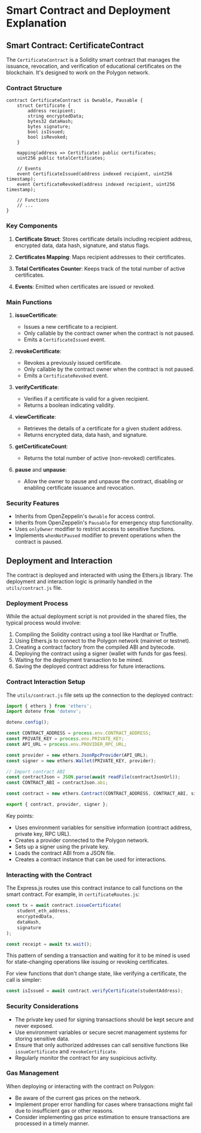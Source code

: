 # Smart Contract and Deployment Explanation

## Smart Contract: CertificateContract

The `CertificateContract` is a Solidity smart contract that manages the issuance, revocation, and verification of educational certificates on the blockchain. It's designed to work on the Polygon network.

### Contract Structure

```solidity
contract CertificateContract is Ownable, Pausable {
    struct Certificate {
        address recipient;
        string encryptedData;
        bytes32 dataHash;
        bytes signature;
        bool isIssued;
        bool isRevoked;
    }

    mapping(address => Certificate) public certificates;
    uint256 public totalCertificates;

    // Events
    event CertificateIssued(address indexed recipient, uint256 timestamp);
    event CertificateRevoked(address indexed recipient, uint256 timestamp);

    // Functions
    // ...
}
```

### Key Components

1. **Certificate Struct**: Stores certificate details including recipient address, encrypted data, data hash, signature, and status flags.

2. **Certificates Mapping**: Maps recipient addresses to their certificates.

3. **Total Certificates Counter**: Keeps track of the total number of active certificates.

4. **Events**: Emitted when certificates are issued or revoked.

### Main Functions

1. **issueCertificate**:
   - Issues a new certificate to a recipient.
   - Only callable by the contract owner when the contract is not paused.
   - Emits a `CertificateIssued` event.

2. **revokeCertificate**:
   - Revokes a previously issued certificate.
   - Only callable by the contract owner when the contract is not paused.
   - Emits a `CertificateRevoked` event.

3. **verifyCertificate**:
   - Verifies if a certificate is valid for a given recipient.
   - Returns a boolean indicating validity.

4. **viewCertificate**:
   - Retrieves the details of a certificate for a given student address.
   - Returns encrypted data, data hash, and signature.

5. **getCertificateCount**:
   - Returns the total number of active (non-revoked) certificates.

6. **pause** and **unpause**:
   - Allow the owner to pause and unpause the contract, disabling or enabling certificate issuance and revocation.

### Security Features

- Inherits from OpenZeppelin's `Ownable` for access control.
- Inherits from OpenZeppelin's `Pausable` for emergency stop functionality.
- Uses `onlyOwner` modifier to restrict access to sensitive functions.
- Implements `whenNotPaused` modifier to prevent operations when the contract is paused.

## Deployment and Interaction

The contract is deployed and interacted with using the Ethers.js library. The deployment and interaction logic is primarily handled in the `utils/contract.js` file.

### Deployment Process

While the actual deployment script is not provided in the shared files, the typical process would involve:

1. Compiling the Solidity contract using a tool like Hardhat or Truffle.
2. Using Ethers.js to connect to the Polygon network (mainnet or testnet).
3. Creating a contract factory from the compiled ABI and bytecode.
4. Deploying the contract using a signer (wallet with funds for gas fees).
5. Waiting for the deployment transaction to be mined.
6. Saving the deployed contract address for future interactions.

### Contract Interaction Setup

The `utils/contract.js` file sets up the connection to the deployed contract:

```javascript
import { ethers } from 'ethers';
import dotenv from 'dotenv';

dotenv.config();

const CONTRACT_ADDRESS = process.env.CONTRACT_ADDRESS;
const PRIVATE_KEY = process.env.PRIVATE_KEY;
const API_URL = process.env.PROVIDER_RPC_URL;

const provider = new ethers.JsonRpcProvider(API_URL);
const signer = new ethers.Wallet(PRIVATE_KEY, provider);

// Import contract ABI
const contractJson = JSON.parse(await readFile(contractJsonUrl));
const CONTRACT_ABI = contractJson.abi;

const contract = new ethers.Contract(CONTRACT_ADDRESS, CONTRACT_ABI, signer);

export { contract, provider, signer };
```

Key points:
- Uses environment variables for sensitive information (contract address, private key, RPC URL).
- Creates a provider connected to the Polygon network.
- Sets up a signer using the private key.
- Loads the contract ABI from a JSON file.
- Creates a contract instance that can be used for interactions.

### Interacting with the Contract

The Express.js routes use this contract instance to call functions on the smart contract. For example, in `certificateRoutes.js`:

```javascript
const tx = await contract.issueCertificate(
    student_eth_address,
    encryptedData,
    dataHash,
    signature
);

const receipt = await tx.wait();
```

This pattern of sending a transaction and waiting for it to be mined is used for state-changing operations like issuing or revoking certificates.

For view functions that don't change state, like verifying a certificate, the call is simpler:

```javascript
const isIssued = await contract.verifyCertificate(studentAddress);
```

### Security Considerations

- The private key used for signing transactions should be kept secure and never exposed.
- Use environment variables or secure secret management systems for storing sensitive data.
- Ensure that only authorized addresses can call sensitive functions like `issueCertificate` and `revokeCertificate`.
- Regularly monitor the contract for any suspicious activity.

### Gas Management

When deploying or interacting with the contract on Polygon:
- Be aware of the current gas prices on the network.
- Implement proper error handling for cases where transactions might fail due to insufficient gas or other reasons.
- Consider implementing gas price estimation to ensure transactions are processed in a timely manner.